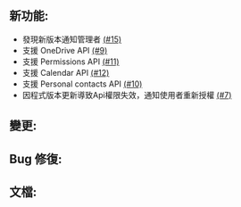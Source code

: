 ## 新功能:
- 發現新版本通知管理者 [(#15)](https://github.com/NTUT-SELab/MicrosoftGraphBot/issues/15)
- 支援 OneDrive API [(#9)](https://github.com/NTUT-SELab/MicrosoftGraphBot/issues/9)
- 支援 Permissions API [(#11)](https://github.com/NTUT-SELab/MicrosoftGraphBot/issues/11)
- 支援 Calendar API [(#12)](https://github.com/NTUT-SELab/MicrosoftGraphBot/issues/12)
- 支援 Personal contacts API [(#10)](https://github.com/NTUT-SELab/MicrosoftGraphBot/issues/10)
- 因程式版本更新導致Api權限失效，通知使用者重新授權 [(#7)](https://github.com/NTUT-SELab/MicrosoftGraphBot/issues/7)

## 變更:

## Bug 修復:

## 文檔:
